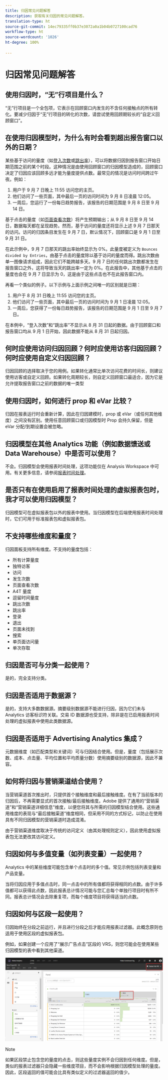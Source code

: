 ```yaml
---
title: 归因常见问题解答
description: 获取有关归因的常见问题解答。
translation-type: ht
source-git-commit: 14ec79335ff0b37e3072a0a1b04b0727100cad76
workflow-type: ht
source-wordcount: '1026'
ht-degree: 100%

---
```



# 归因常见问题解答

## 使用归因时，“无”行项目是什么？

“无”行项目是一个全包项，它表示在回顾窗口内发生的不含任何接触点的所有转化。要减少归因于“无”行项目的转化的次数，请尝试使用回顾期较长的“自定义回顾窗口”。

## 在使用归因模型时，为什么有时会看到超出报告窗口以外的日期？

某些基于访问的量度（如[登入次数](/help/components/metrics/entries.md)或[跳出率](/help/components/metrics/bounce-rate.md)），可以将数据归因到报告窗口开始日期范围之前的某个时段。这种情况是由使用回顾窗口的归因模型造成的，回顾窗口决定了归因应该回顾多远才能为量度提供点数。最常见的情况是访问时间跨过午夜。例如：

1. 用户于 9 月 7 日晚上 11:55 访问您的主页。
1. 他们访问了一些页面，其中最后一页的访问时间为 9 月 8 日凌晨 12:05。
1. 一周后，您运行了一份每日趋势报告，该报告的日期范围是 9 月 8 日至 9 月 14 日。

基于点击的量度（如[页面查看次数](/help/components/metrics/page-views.md)）将产生预期输出；从 9 月 8 日至 9 月 14 日，数据每天都在呈现趋势。然而，基于访问的量度还将显示上述 9 月 7 日那天的访问。访问的归因条目发生在 9 月 7 日，默认情况下，回顾窗口是 9 月 1 日至 9 月 31 日。

在此示例中，9 月 7 日那天的跳出率始终显示为 0%。此量度被定义为 `Bounces divided by Entries`，由基于点击的量度除以基于访问的量度而得。跳出次数由单一图像请求组成，因此它们不能跨越多天。9 月 7 日的任何跳出次数都发生在报告窗口之外，这将导致当天的跳出率一定为 0%。在此报告中，其他基于点击的量度也会在 9 月 7 日显示为 0，这是由于这些点击也不在此报告窗口内。

再看一个类似的例子。以下示例与上面示例之间唯一的区别就是日期：

1. 用户于 8 月 31 日晚上 11:55 访问您的主页。
1. 他们访问了一些页面，其中最后一页的访问时间为 9 月 1 日凌晨 12:05。
1. 一周后，您获得了一份每日趋势报告，该报告的日期范围是 9 月 1 日至 9 月 7 日。

在本例中，“登入次数”和“跳出率”不显示从 8 月 31 日起的数据。由于回顾窗口和报告窗口均从 9 月 1 日开始，因此数据不能从 8 月 31 日起归因。

## 何时应使用访问归因回顾？何时应使用访客归因回顾？何时应使用自定义归因回顾？

归因回顾的选择取决于您的用例。如果转化通常比单次访问花费的时间长，则建议使用访客或自定义回顾。如果转化周期较长，则自定义回顾窗口最适合，因为它是允许提取报告窗口之前的数据的唯一类型

## 使用归因时，如何进行 prop 和 eVar 比较？

归因在报表运行时会重新计算，因此在归因建模时，prop 或 eVar（或任何其他维度）之间没有区别。使用任意回顾窗口或归因模型时 Prop 会持久保留，但是 eVar 分配/到期设置会被忽略。

## 归因模型在其他 Analytics 功能（例如数据馈送或 Data Warehouse）中是否可以使用？

不会。归因模型会使用报表时间处理，这项功能仅在 Analysis Workspace 中可用。有关更多信息，请参阅[报表时间处理](/help/components/vrs/vrs-report-time-processing.md)。

## 是否只有在使用启用了报表时间处理的虚拟报表包时，我才可以使用归因模型？

归因模型可在虚拟报表包以外的报表中使用。当归因模型在后端使用报表时间处理时，它们可用于标准报表包和虚拟报表包。

## 不支持哪些维度和量度？

归因面板支持所有维度。不支持的量度包括：

* 所有计算量度
* 独特访客
* 访问
* 发生次数
* 页面查看次数
* A4T 量度
* 逗留时间量度
* 跳出次数
* 跳出率
* 登录
* 退出
* 页面未找到
* 搜索
* 单页面访问量
* 单次存取

## 归因是否可与分类一起使用？

是的，完全支持分类。

## 归因是否适用于数据源？

是的，支持大多数数据源。摘要级别数据源不能进行归因，因为它们未与 Analytics 访客标识符关联。交易 ID 数据源也受支持，除非是在已启用报表时间处理的虚拟报表中使用此类数据源。

## 归因是否适用于 Advertising Analytics 集成？

元数据维度（如匹配类型和关键词）可与归因结合使用。但是，量度（包括展示次数、成本、点击量、平均位置和平均质量分数）使用摘要级别的数据源，因此不兼容。

## 如何将归因与营销渠道结合使用？

当营销渠道首次推出时，只提供首个接触维度和最后接触维度。在有了当前版本的归因后，不再需要显式的首次接触/最后接触维度。Adobe 提供了通用的“营销渠道”和“营销渠道详细信息”维度，以便您将其与所需的归因模型结合使用。这些通用维度的表现与“最后接触渠道”维度相同，但采用不同的方式标记，以防止在使用具有不同归因模型的营销渠道时造成混淆。

由于营销渠道维度取决于传统的访问定义（由其处理规则定义），因此使用虚拟报表包无法更改其访问定义。

## 归因如何与多值变量（如列表变量）一起使用？

Analytics 中的某些维度可能包含单个点击时的多个值。常见示例包括列表变量和产品变量。

当将归因应用于多值点击时，同一点击中的所有值都将获得相同的点数。由于许多值都可以获得此点数，因此报表总计情况可能与您汇总每个单独行项目时有所不同。报表总计情况会去除重复项，而每个维度项目将获得适当的点数。

## 归因如何与区段一起使用？

归因始终在分段之前运行，并且进行分段之后才能应用报表过滤器。此概念原则也适用于使用区段的虚拟报表包。

例如，如果创建一个应用了“展示广告点击”区段的 VRS，则您可能会在使用某些归因模型的表中看到其他渠道。

![仅显示虚拟报表包](assets/vrs-aiq-example.png)

>[!NOTE]
>
>如果区段禁止包含您的量度的点击，则这些量度实例不会归因到任何维度。但是，类似的报表过滤器只会隐藏一些维度项目，而不会影响根据归因模型处理的量度。因此，区段返回的值可能会比具有类似定义的过滤器返回的值少。
